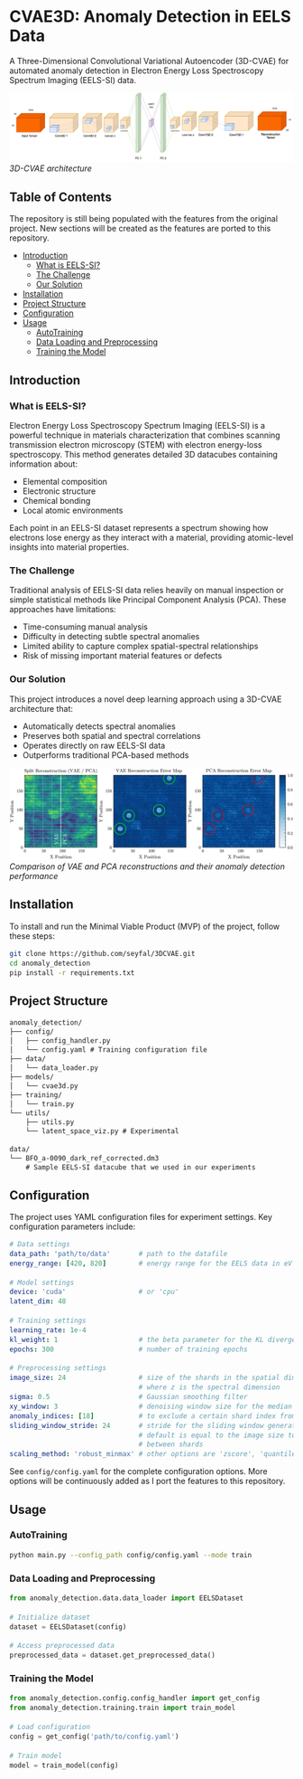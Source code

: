 # CVAE3D: Anomaly Detection in EELS Data

A Three-Dimensional Convolutional Variational Autoencoder (3D-CVAE) for automated anomaly detection in Electron Energy Loss Spectroscopy Spectrum Imaging (EELS-SI) data.

![CVAE Architecture](docs/assets/CVAE.drawio.png)
*3D-CVAE architecture*

## Table of Contents

The repository is still being populated with the features from the original project. New sections will be created as the features are ported to this repository. 

- [Introduction](#introduction)
    - [What is EELS-SI?](#what-is-eels-si)
    - [The Challenge](#the-challenge)
    - [Our Solution](#our-solution)
- [Installation](#installation)
- [Project Structure](#project-structure)
- [Configuration](#configuration)
- [Usage](#usage)
    - [AutoTraining](#autotraining)
    - [Data Loading and Preprocessing](#data-loading-and-preprocessing)
    - [Training the Model](#training-the-model)

## Introduction

### What is EELS-SI?

Electron Energy Loss Spectroscopy Spectrum Imaging (EELS-SI) is a powerful technique in materials characterization that combines scanning transmission electron microscopy (STEM) with electron energy-loss spectroscopy. This method generates detailed 3D datacubes containing information about:
- Elemental composition
- Electronic structure
- Chemical bonding
- Local atomic environments

Each point in an EELS-SI dataset represents a spectrum showing how electrons lose energy as they interact with a material, providing atomic-level insights into material properties.

### The Challenge

Traditional analysis of EELS-SI data relies heavily on manual inspection or simple statistical methods like Principal Component Analysis (PCA). These approaches have limitations:
- Time-consuming manual analysis
- Difficulty in detecting subtle spectral anomalies
- Limited ability to capture complex spatial-spectral relationships
- Risk of missing important material features or defects

### Our Solution

This project introduces a novel deep learning approach using a 3D-CVAE architecture that:
- Automatically detects spectral anomalies
- Preserves both spatial and spectral correlations
- Operates directly on raw EELS-SI data
- Outperforms traditional PCA-based methods

![Comparison of VAE and PCA](docs/assets/3_heatmaps.png)
*Comparison of VAE and PCA reconstructions and their anomaly detection performance*

## Installation

To install and run the Minimal Viable Product (MVP) of the project, follow these steps:

```bash
git clone https://github.com/seyfal/3DCVAE.git
cd anomaly_detection
pip install -r requirements.txt
```

## Project Structure

```
anomaly_detection/
├── config/
│   ├── config_handler.py
│   └── config.yaml # Training configuration file
├── data/
│   └── data_loader.py 
├── models/
│   └── cvae3d.py
├── training/
│   └── train.py
└── utils/
    ├── utils.py
    └── latent_space_viz.py # Experimental

data/
└── BFO_a-0090_dark_ref_corrected.dm3 
    # Sample EELS-SI datacube that we used in our experiments
```

## Configuration

The project uses YAML configuration files for experiment settings. Key configuration parameters include:

```yaml
# Data settings
data_path: 'path/to/data'       # path to the datafile
energy_range: [420, 820]        # energy range for the EELS data in eV

# Model settings
device: 'cuda'                  # or 'cpu'
latent_dim: 48

# Training settings
learning_rate: 1e-4
kl_weight: 1                    # the beta parameter for the KL divergence
epochs: 300                     # number of training epochs 

# Preprocessing settings
image_size: 24                  # size of the shards in the spatial dimensions (x, y)  
                                # where z is the spectral dimension 
sigma: 0.5                      # Gaussian smoothing filter
xy_window: 3                    # denoising window size for the median filter 
anomaly_indices: [18]           # to exclude a certain shard index from the training set
sliding_window_stride: 24       # stride for the sliding window generating the dataset. 
                                # default is equal to the image size to prevent overlap 
                                # between shards 
scaling_method: 'robust_minmax' # other options are 'zscore', 'quantile' and 'minmax'
```

See `config/config.yaml` for the complete configuration options. More options will be continuously added as I port the features to this repository.

## Usage

### AutoTraining

```bash
python main.py --config_path config/config.yaml --mode train
```

### Data Loading and Preprocessing

```python
from anomaly_detection.data.data_loader import EELSDataset

# Initialize dataset
dataset = EELSDataset(config)

# Access preprocessed data
preprocessed_data = dataset.get_preprocessed_data()
```

### Training the Model

```python
from anomaly_detection.config.config_handler import get_config
from anomaly_detection.training.train import train_model

# Load configuration
config = get_config('path/to/config.yaml')

# Train model
model = train_model(config)
```